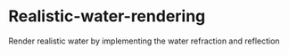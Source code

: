 # Realistic-water-rendering
Render realistic water by implementing the water refraction and reflection
